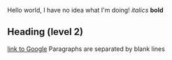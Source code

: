Hello world, I have no idea what I'm doing!
*italics* **bold**
## Heading (level 2)
[link to Google]( https://www.google.com )
Paragraphs are separated by blank lines
